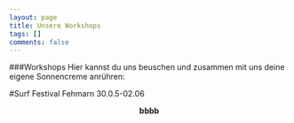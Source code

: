 ```yaml
---
layout: page
title: Unsere Workshops
tags: []
comments: false
---
```



###Workshops
Hier kannst du uns beuschen und zusammen mit uns deine eigene Sonnencreme anrühren:

#Surf Festival Fehmarn
30.0.5-02.06
<center><a href="https://www.surffestival.de/"><b><aaa/b></a>bbbb </center>

